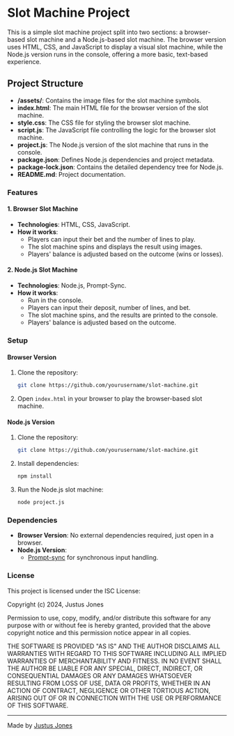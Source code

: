 # Slot Machine Project

This is a simple slot machine project split into two sections: a browser-based slot machine and a Node.js-based slot machine. The browser version uses HTML, CSS, and JavaScript to display a visual slot machine, while the Node.js version runs in the console, offering a more basic, text-based experience.

## Project Structure

- **/assets/**: Contains the image files for the slot machine symbols.
- **index.html**: The main HTML file for the browser version of the slot machine.
- **style.css**: The CSS file for styling the browser slot machine.
- **script.js**: The JavaScript file controlling the logic for the browser slot machine.
- **project.js**: The Node.js version of the slot machine that runs in the console.
- **package.json**: Defines Node.js dependencies and project metadata.
- **package-lock.json**: Contains the detailed dependency tree for Node.js.
- **README.md**: Project documentation.


### Features

#### 1. Browser Slot Machine
- **Technologies**: HTML, CSS, JavaScript.
- **How it works**: 
  - Players can input their bet and the number of lines to play.
  - The slot machine spins and displays the result using images.
  - Players' balance is adjusted based on the outcome (wins or losses).
  
#### 2. Node.js Slot Machine
- **Technologies**: Node.js, Prompt-Sync.
- **How it works**:
  - Run in the console.
  - Players can input their deposit, number of lines, and bet.
  - The slot machine spins, and the results are printed to the console.
  - Players' balance is adjusted based on the outcome.
  
### Setup

#### Browser Version
1. Clone the repository:
    ```bash
    git clone https://github.com/yourusername/slot-machine.git
    ```
2. Open `index.html` in your browser to play the browser-based slot machine.

#### Node.js Version
1. Clone the repository:
    ```bash
    git clone https://github.com/yourusername/slot-machine.git
    ```
2. Install dependencies:
    ```bash
    npm install
    ```
3. Run the Node.js slot machine:
    ```bash
    node project.js
    ```

### Dependencies

- **Browser Version**: No external dependencies required, just open in a browser.
- **Node.js Version**:
  - [Prompt-sync](https://www.npmjs.com/package/prompt-sync) for synchronous input handling.

### License

This project is licensed under the ISC License:

Copyright (c) 2024, Justus Jones

Permission to use, copy, modify, and/or distribute this software for any purpose with or without fee is hereby granted, provided that the above copyright notice and this permission notice appear in all copies.

THE SOFTWARE IS PROVIDED "AS IS" AND THE AUTHOR DISCLAIMS ALL WARRANTIES WITH REGARD TO THIS SOFTWARE INCLUDING ALL IMPLIED WARRANTIES OF MERCHANTABILITY AND FITNESS. IN NO EVENT SHALL THE AUTHOR BE LIABLE FOR ANY SPECIAL, DIRECT, INDIRECT, OR CONSEQUENTIAL DAMAGES OR ANY DAMAGES WHATSOEVER RESULTING FROM LOSS OF USE, DATA OR PROFITS, WHETHER IN AN ACTION OF CONTRACT, NEGLIGENCE OR OTHER TORTIOUS ACTION, ARISING OUT OF OR IN CONNECTION WITH THE USE OR PERFORMANCE OF THIS SOFTWARE.

---

Made by [Justus Jones](https://github.com/Jorstors)
